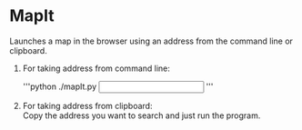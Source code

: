 # MapIt
Launches a map in the browser using an address from the command line or clipboard.

1) For taking address from command line:<br/>

   '''python
   ./mapIt.py <input address>
   '''

2) For taking address from clipboard:
   <br/>Copy the address you want to search and just run the program.
